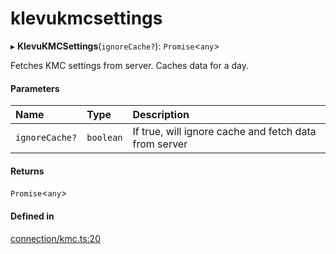 # klevukmcsettings
      
▸ **KlevuKMCSettings**(`ignoreCache?`): `Promise`<`any`\>

Fetches KMC settings from server. Caches data for a day.

#### Parameters

| Name | Type | Description |
| :------ | :------ | :------ |
| `ignoreCache?` | `boolean` | If true, will ignore cache and fetch data from server |

#### Returns

`Promise`<`any`\>

#### Defined in

[connection/kmc.ts:20](https://github.com/klevultd/frontend-sdk/blob/0515b77/packages/klevu-core/src/connection/kmc.ts#L20)

